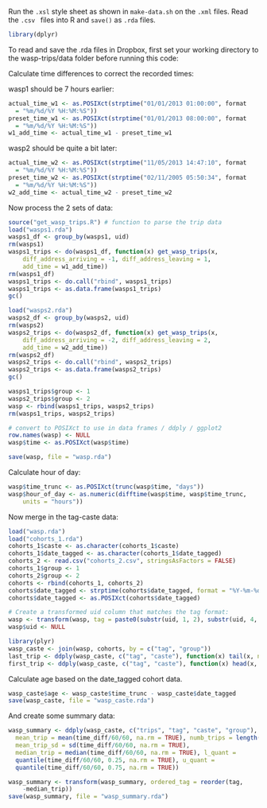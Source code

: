 Run the `.xsl` style sheet as shown in `make-data.sh` on the `.xml` files. Read the `.csv ` files into R and `save()` as `.rda` files.


```r
library(dplyr)
```


To read and save the .rda files in Dropbox, first set your working
directory to the wasp-trips/data folder before running this code:

Calculate time differences to correct the recorded times:

wasp1 should be 7 hours earlier:


```r
actual_time_w1 <- as.POSIXct(strptime("01/01/2013 01:00:00", format
  = "%m/%d/%Y %H:%M:%S"))
preset_time_w1 <- as.POSIXct(strptime("01/01/2013 08:00:00", format
  = "%m/%d/%Y %H:%M:%S"))
w1_add_time <- actual_time_w1 - preset_time_w1
```


wasp2 should be quite a bit later:

```r
actual_time_w2 <- as.POSIXct(strptime("11/05/2013 14:47:10", format
  = "%m/%d/%Y %H:%M:%S"))
preset_time_w2 <- as.POSIXct(strptime("02/11/2005 05:50:34", format
  = "%m/%d/%Y %H:%M:%S"))
w2_add_time <- actual_time_w2 - preset_time_w2
```


Now process the 2 sets of data:


```r
source("get_wasp_trips.R") # function to parse the trip data
load("wasps1.rda")
wasps1_df <- group_by(wasps1, uid)
rm(wasps1)
wasps1_trips <- do(wasps1_df, function(x) get_wasp_trips(x,
    diff_address_arriving = -1, diff_address_leaving = 1,
    add_time = w1_add_time))
rm(wasps1_df)
wasps1_trips <- do.call("rbind", wasps1_trips)
wasps1_trips <- as.data.frame(wasps1_trips)
gc()

load("wasps2.rda")
wasps2_df <- group_by(wasps2, uid)
rm(wasps2)
wasps2_trips <- do(wasps2_df, function(x) get_wasp_trips(x,
    diff_address_arriving = -2, diff_address_leaving = 2,
    add_time = w2_add_time))
rm(wasps2_df)
wasps2_trips <- do.call("rbind", wasps2_trips)
wasps2_trips <- as.data.frame(wasps2_trips)
gc()

wasps1_trips$group <- 1
wasps2_trips$group <- 2
wasp <- rbind(wasps1_trips, wasps2_trips)
rm(wasps1_trips, wasps2_trips)

# convert to POSIXct to use in data frames / ddply / ggplot2
row.names(wasp) <- NULL
wasp$time <- as.POSIXct(wasp$time)

save(wasp, file = "wasp.rda")
```


Calculate hour of day:


```r
wasp$time_trunc <- as.POSIXct(trunc(wasp$time, "days"))
wasp$hour_of_day <- as.numeric(difftime(wasp$time, wasp$time_trunc,
    units = "hours"))
```


Now merge in the tag-caste data:


```r
load("wasp.rda")
load("cohorts_1.rda")
cohorts_1$caste <- as.character(cohorts_1$caste)
cohorts_1$date_tagged <- as.character(cohorts_1$date_tagged)
cohorts_2 <- read.csv("cohorts_2.csv", stringsAsFactors = FALSE)
cohorts_1$group <- 1
cohorts_2$group <- 2
cohorts <- rbind(cohorts_1, cohorts_2)
cohorts$date_tagged <- strptime(cohorts$date_tagged, format = "%Y-%m-%d")
cohorts$date_tagged <- as.POSIXct(cohorts$date_tagged)

# Create a transformed uid column that matches the tag format:
wasp <- transform(wasp, tag = paste0(substr(uid, 1, 2), substr(uid, 4, 5)))
wasp$uid <- NULL

library(plyr)
wasp_caste <- join(wasp, cohorts, by = c("tag", "group"))
last_trip <- ddply(wasp_caste, c("tag", "caste"), function(x) tail(x, n = 1))
first_trip <- ddply(wasp_caste, c("tag", "caste"), function(x) head(x, n = 1))
```


Calculate age based on the date_tagged cohort data.


```r
wasp_caste$age <- wasp_caste$time_trunc - wasp_caste$date_tagged
save(wasp_caste, file = "wasp_caste.rda")
```


And create some summary data:


```r
wasp_summary <- ddply(wasp_caste, c("trips", "tag", "caste", "group"), summarize,
  mean_trip = mean(time_diff/60/60, na.rm = TRUE), numb_trips = length(trips),
  mean_trip_sd = sd(time_diff/60/60, na.rm = TRUE),
  median_trip = median(time_diff/60/60, na.rm = TRUE), l_quant =
  quantile(time_diff/60/60, 0.25, na.rm = TRUE), u_quant =
  quantile(time_diff/60/60, 0.75, na.rm = TRUE))

wasp_summary <- transform(wasp_summary, ordered_tag = reorder(tag,
    -median_trip))
save(wasp_summary, file = "wasp_summary.rda")
```

